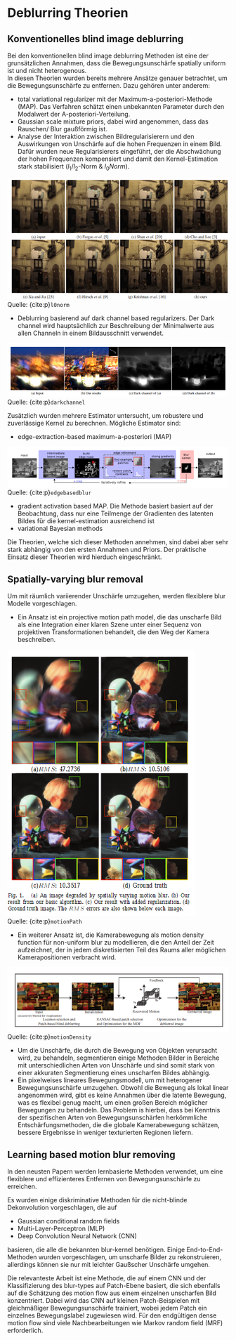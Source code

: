 # Deblurring Theorien


## Konventionelles blind image deblurring

Bei den konventionellen blind image deblurring Methoden ist eine der grunsätzlichen Annahmen, dass die Bewegungsunschärfe spatially uniform ist und nicht heterogenous.  
In diesen Theorien wurden bereits mehrere Ansätze genauer betrachtet, um die Bewegungsunschärfe zu entfernen. Dazu gehören unter anderem:  
* total variational regularizer mit der Maximum-a-posteriori-Methode (MAP). Das Verfahren schätzt einen unbekannten Parameter durch den Modalwert der A-posteriori-Verteilung.
* Gaussian scale mixture priors, dabei wird angenommen, dass das Rauschen/ Blur gaußförmig ist.
* Analyse der Interaktion zwischen Bildregularisierern und den Auswirkungen von Unschärfe auf die hohen Frequenzen in einem Bild. Dafür wurden neue Regularisierers eingeführt, der die Abschwächung der hohen Frequenzen kompensiert und damit den Kernel-Estimation stark stabilisiert ($l_1/ l_2$-Norm & $l_0 Norm$).


![l0_norm](./images/l0_norm.PNG)  
Quelle: {cite:p}`l0norm`


* Deblurring basierend auf dark channel based regularizers. Der Dark channel wird hauptsächlich zur Beschreibung der Minimalwerte aus allen Channeln in einem Bildausschnitt verwendet.


![darkchannel](./images/darkchannel.PNG)  
Quelle: {cite:p}`darkchannel`


Zusätzlich wurden mehrere Estimator untersucht, um robustere und zuverlässige Kernel zu berechnen. Mögliche Estimator sind:  
* edge-extraction-based maximum-a-posteriori (MAP)


![edgebasedblur](./images/edgebasedblur.PNG)  
Quelle: {cite:p}`edgebasedblur`


* gradient activation based MAP. Die  Methode basiert basiert auf der Beobachtung, dass nur eine Teilmenge der Gradienten des latenten Bildes für die kernel-estimation ausreichend ist
* variational Bayesian methods

Die Theorien, welche sich dieser Methoden annehmen, sind dabei aber sehr stark abhängig von den ersten Annahmen und Priors. Der praktische Einsatz dieser Theorien wird hierduch eingeschränkt.


## Spatially-varying blur removal



Um mit räumlich variierender Unschärfe umzugehen, werden flexiblere blur Modelle vorgeschlagen.  
* Ein Ansatz ist ein projective motion path model,  die das unscharfe Bild als eine Integration einer klaren Szene unter einer Sequenz von projektiven Transformationen behandelt, die den Weg der Kamera beschreiben. 


![motionPath](./images/motionPath.PNG)  
Quelle: {cite:p}`motionPath`


* Ein weiterer Ansatz ist, die Kamerabewegung als motion density function für non-uniform blur zu modellieren, die den Anteil der Zeit aufzeichnet, der in jedem diskretisierten Teil des Raums aller möglichen Kamerapositionen verbracht wird. 


![motionDensity](./images/motionDensity.PNG)  
Quelle: {cite:p}`motionDensity`


* Um die Unschärfe, die durch die Bewegung von Objekten verursacht wird, zu behandeln, segmentieren einige Methoden Bilder in Bereiche mit unterschiedlichen Arten von Unschärfe und sind somit stark von einer akkuraten Segmentierung eines unscharfen Bildes abhängig. 
* Ein pixelweises lineares Bewegungsmodell, um mit heterogener Bewegungsunschärfe umzugehen. Obwohl die Bewegung als lokal linear angenommen wird, gibt es keine Annahmen über die latente Bewegung, was es flexibel genug macht, um einen großen Bereich möglicher Bewegungen zu behandeln. Das Problem is hierbei, dass bei Kenntnis der spezifischen Arten von Bewegungsunschärfen  herkömmliche Entschärfungsmethoden, die die globale Kamerabewegung schätzen, bessere Ergebnisse in weniger texturierten Regionen liefern.


## Learning based motion blur removing


In den neusten Papern werden lernbasierte Methoden verwendet, um eine flexiblere und effizienteres Entfernen von Bewegungsunschärfe zu erreichen.  

Es wurden einige diskriminative Methoden für die nicht-blinde Dekonvolution vorgeschlagen, die auf
* Gaussian conditional random fields 
* Multi-Layer-Perceptron (MLP) 
* Deep Convolution Neural Network (CNN) 

basieren, die alle die bekannten blur-kernel benötigen. 
Einige End-to-End-Methoden wurden vorgeschlagen, um unscharfe Bilder zu rekonstruieren, allerdings können sie nur mit leichter Gaußscher Unschärfe umgehen.  

Die relevanteste Arbeit ist eine Methode, die auf einem CNN und der Klassifizierung des blur-types auf Patch-Ebene basiert, die sich ebenfalls auf die Schätzung des motion flow aus einem einzelnen unscharfen Bild konzentriert.  Dabei wird das CNN auf kleinen Patch-Beispielen mit gleichmäßiger Bewegungsunschärfe trainiert, wobei jedem Patch ein einzelnes Bewegungslabel zugewiesen wird. Für den endgültigen dense motion flow sind viele Nachbearbeitungen wie Markov random field (MRF) erforderlich.
